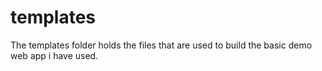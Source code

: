 # templates

The templates folder holds the files that are used to build the basic demo web app i have used.

